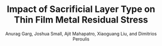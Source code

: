 ---
type: conference
title: Impact of Sacrificial Layer Type on Thin Film Metal Residual Stress
author: Anurag Garg, Joshua Small, Ajit Mahapatro, Xiaoguang Liu, and Dimitrios Peroulis
journal:
volume:
number:
year: 2009
month: Oct.
doi: 10.1109/ICSENS.2009.5398591
pages:
publisher:
booktitle: IEEE Sensors Conference
note:
sort_key: 200910
---